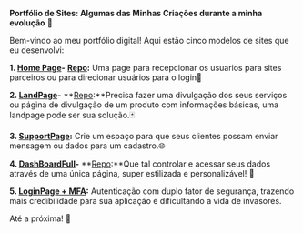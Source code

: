 **Portfólio de Sites: Algumas das Minhas Criações durante a minha evolução** 🌟

Bem-vindo ao meu portfólio digital! Aqui estão cinco modelos de sites que eu desenvolvi:

**1. [Home Page](https://raphaelcarvalh.github.io/HomePage-/#/home)-**
**[Repo](https://github.com/RaphaelCarvalh/HomePage-):**
Uma page para recepcionar os usuarios para sites parceiros ou para direcionar usuários para o login📱

**2. [LandPage](https://raphaelcarvalh.github.io/LandPage-/#/landing)-**
**[Repo](https://github.com/RaphaelCarvalh/LandPage-):**Precisa fazer uma divulgação dos seus serviços ou página de divulgação de um produto com informações básicas, uma landpage pode ser sua solução.🃏

**3. [SupportPage](https://raphaelcarvalh.github.io/SocialLinksProfile/):**
Crie um espaço para que seus clientes possam enviar mensagem ou dados para um cadastro.🌐

**4. [DashBoardFull](https://raphaelcarvalh.github.io/DashBoard-/#/dashboard)-**
**[Repo](https://github.com/RaphaelCarvalh/DashBoard-):**Que tal controlar e acessar seus dados através de uma única página, super estilizada e personalizável! 🍳

**5. [LoginPage + MFA](https://raphaelcarvalh.github.io/RecipePage/):**
Autenticação com duplo fator de segurança, trazendo mais credibilidade para sua aplicação e dificultando a vida de invasores.

Até a próxima! 🚀

